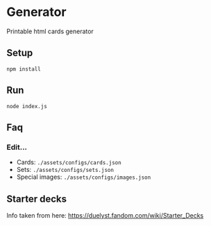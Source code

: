 # Generator

Printable html cards generator

## Setup

`npm install`

## Run

`node index.js`

## Faq

### Edit...

- Cards: `./assets/configs/cards.json`
- Sets: `./assets/configs/sets.json`
- Special images: `./assets/configs/images.json`

## Starter decks

Info taken from here:
https://duelyst.fandom.com/wiki/Starter_Decks
